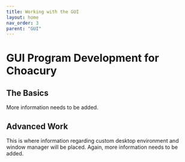 ```yaml
---
title: Working with the GUI
layout: home
nav_order: 3
parent: "GUI"
---
```


# GUI Program Development for Choacury

## The Basics
More information needs to be added.

## Advanced Work
This is where information regarding custom desktop environment and window manager will be placed. Again, more information needs to be added.
